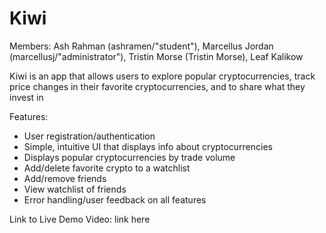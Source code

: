 # Kiwi

Members: Ash Rahman (ashramen/"student"), Marcellus Jordan (marcellusj/"administrator"), Tristin Morse (Tristin Morse), Leaf Kalikow

Kiwi is an app that allows users to explore popular cryptocurrencies, track price changes in their favorite cryptocurrencies, and to share what they invest in 

Features:
- User registration/authentication
- Simple, intuitive UI that displays info about cryptocurrencies
- Displays popular cryptocurrencies by trade volume 
- Add/delete favorite crypto to a watchlist 
- Add/remove friends
- View watchlist of friends
- Error handling/user feedback on all features 

Link to Live Demo Video: link here
